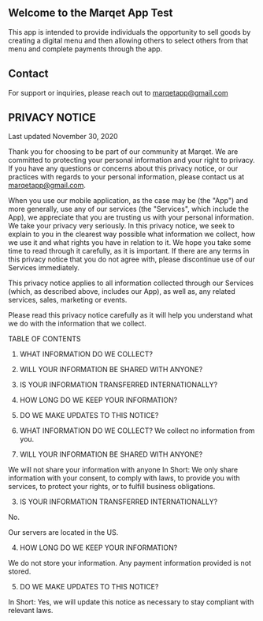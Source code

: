 ## Welcome to the Marqet App Test

This app is intended to provide individuals the opportunity to sell goods by creating a digital menu and then allowing others to select others from that menu and complete payments through the app.

## Contact

For support or inquiries, please reach out to marqetapp@gmail.com

## PRIVACY NOTICE

Last updated November 30, 2020

Thank you for choosing to be part of our community at Marqet. We are committed to protecting your personal information and your right to privacy. If you have any questions or concerns about this privacy notice, or our practices with regards to your personal information, please contact us at marqetapp@gmail.com.

When you use our mobile application, as the case may be (the "App") and more generally, use any of our services (the "Services", which include the App), we appreciate that you are trusting us with your personal information. We take your privacy very seriously. In this privacy notice, we seek to explain to you in the clearest way possible what information we collect, how we use it and what rights you have in relation to it. We hope you take some time to read through it carefully, as it is important. If there are any terms in this privacy notice that you do not agree with, please discontinue use of our Services immediately.

This privacy notice applies to all information collected through our Services (which, as described above, includes our App), as well as, any related services, sales, marketing or events.

Please read this privacy notice carefully as it will help you understand what we do with the information that we collect.

TABLE OF CONTENTS

1. WHAT INFORMATION DO WE COLLECT?
2. WILL YOUR INFORMATION BE SHARED WITH ANYONE?
3. IS YOUR INFORMATION TRANSFERRED INTERNATIONALLY?
4. HOW LONG DO WE KEEP YOUR INFORMATION?
5. DO WE MAKE UPDATES TO THIS NOTICE?

1. WHAT INFORMATION DO WE COLLECT?
We collect no information from you.

2. WILL YOUR INFORMATION BE SHARED WITH ANYONE?

We will not share your information with anyone
In Short:  We only share information with your consent, to comply with laws, to provide you with services, to protect your rights, or to fulfill business obligations.


3. IS YOUR INFORMATION TRANSFERRED INTERNATIONALLY?     

No.

Our servers are located in the US. 

4. HOW LONG DO WE KEEP YOUR INFORMATION?

We do not store your information. Any payment information provided is not stored.

5. DO WE MAKE UPDATES TO THIS NOTICE?     

In Short:  Yes, we will update this notice as necessary to stay compliant with relevant laws.
